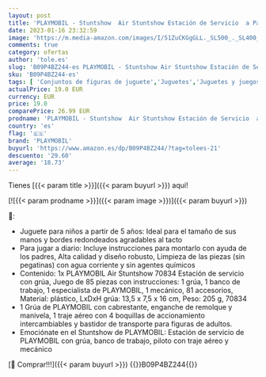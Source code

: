 ```yaml
---
layout: post
title: 'PLAYMOBIL - Stuntshow  Air Stuntshow Estación de Servicio  a Partir de 5 años  70834 '
date: 2023-01-16 23:32:59
image: 'https://m.media-amazon.com/images/I/51ZuCKGgGLL._SL500_._SL400_.jpg'
comments: true
category: ofertas
author: 'tole.es'
slug: 'B09P4BZ244-es PLAYMOBIL - Stuntshow Air Stuntshow Estación de Servicio a...'
sku: 'B09P4BZ244-es'
tags: [ 'Conjuntos de figuras de juguete','Juguetes','Juguetes y juegos','Muñecos y figuras','playmobil','🇪🇸', ]
actualPrice: 19.0 EUR
currency: EUR
price: 19.0
comparePrice: 26.99 EUR
prodname: 'PLAYMOBIL - Stuntshow  Air Stuntshow Estación de Servicio  a Partir de 5 años  70834 '
country: 'es'
flag: '🇪🇸'
brand: 'PLAYMOBIL'
buyurl: 'https://www.amazon.es/dp/B09P4BZ244/?tag=tolees-21'
descuento: '29.60'
average: '18.73'
---
```


Tienes [{{< param title >}}]({{< param buyurl >}}) aqui!

[![{{< param prodname >}}]({{< param image >}})]({{< param buyurl >}})

🔎:

- Juguete para niños a partir de 5 años: Ideal para el tamaño de sus manos y bordes redondeados agradables al tacto
- Para jugar a diario: Incluye instrucciones para montarlo con ayuda de los padres, Alta calidad y diseño robusto, Limpieza de las piezas (sin pegatinas) con agua corriente y sin agentes químicos
- Contenido: 1x PLAYMOBIL Air Stuntshow 70834 Estación de servicio con grúa, Juego de 85 piezas con instrucciones: 1 grúa, 1 banco de trabajo, 1 especialista de PLAYMOBIL, 1 mecánico, 81 accesorios, Material: plástico, LxDxH grúa: 13,5 x 7,5 x 16 cm, Peso: 205 g, 70834
- 1 Grúa de PLAYMOBIL con cabrestante, enganche de remolque y manivela, 1 traje aéreo con 4 boquillas de accionamiento intercambiables y bastidor de transporte para figuras de adultos.
- Emociónate en el Stuntshow de PLAYMOBIL: Estación de servicio de PLAYMOBIL con grúa, banco de trabajo, piloto con traje aéreo y mecánico

[🛒 Comprar!!!]({{< param buyurl >}})
{{<world>}}B09P4BZ244{{</world>}}
